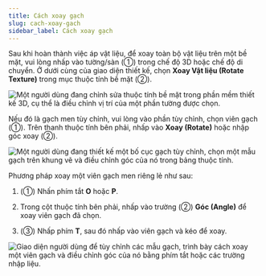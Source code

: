 ```yaml
---
title: Cách xoay gạch
slug: cach-xoay-gach
sidebar_label: Cách xoay gạch
---
```


Sau khi hoàn thành việc áp vật liệu, để xoay toàn bộ vật liệu trên một bề mặt, vui lòng nhấp vào tường/sàn (①) trong chế độ 3D hoặc chế độ di chuyển. Ở dưới cùng của giao diện thiết kế, chọn **Xoay Vật liệu (Rotate Texture)** trong mục thuộc tính bề mặt (②).

![Một người dùng đang chỉnh sửa thuộc tính bề mặt trong phần mềm thiết kế 3D, cụ thể là điều chỉnh vị trí của một phần tường được chọn.](https://storage.googleapis.com/jegavn_kb/images/58961c08-f3a0-446e-aa89-5daadf0b1c14.png)

Nếu đó là gạch men tùy chỉnh, vui lòng vào phần tùy chỉnh, chọn viên gạch (①). Trên thanh thuộc tính bên phải, nhấp vào **Xoay (Rotate)** hoặc nhập góc xoay (②).

![Một người dùng đang thiết kế một bố cục gạch tùy chỉnh, chọn một mẫu gạch trên khung vẽ và điều chỉnh góc của nó trong bảng thuộc tính.](https://storage.googleapis.com/jegavn_kb/images/b110aa76-f990-4ddf-8fda-f3d073a6584b.png)

Phương pháp xoay một viên gạch men riêng lẻ như sau:

1. (①) Nhấn phím tắt **O** hoặc **P**.

2. Trong cột thuộc tính bên phải, nhấp vào trường (②) **Góc (Angle)** để xoay viên gạch đã chọn.

3. (③) Nhấp phím **T**, sau đó nhấp vào viên gạch và kéo để xoay.

![Giao diện người dùng để tùy chỉnh các mẫu gạch, trình bày cách xoay một viên gạch và điều chỉnh góc của nó bằng phím tắt hoặc các trường nhập liệu.](https://storage.googleapis.com/jegavn_kb/images/0d2dd0eb-513c-4733-96ba-c1afc479ef70.png)